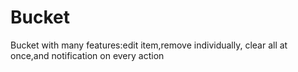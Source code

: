 # Bucket

Bucket with many features:edit item,remove individually, clear all at once,and notification on every action
